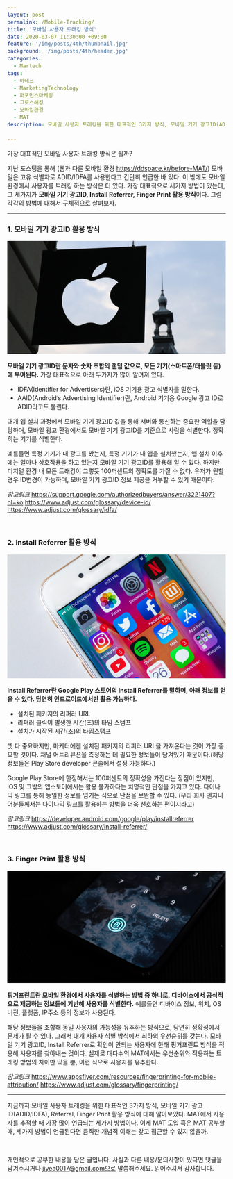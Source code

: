 ```yaml
---
layout: post
permalink: /Mobile-Tracking/
title: '모바일 사용자 트래킹 방식'
date: 2020-03-07 11:30:00 +09:00
feature: '/img/posts/4th/thumbnail.jpg'
background: '/img/posts/4th/header.jpg'
categories:
  - Martech
tags:
  - 마테크
  - MarketingTechnology
  - 퍼포먼스마케팅
  - 그로스해킹
  - 모바일환경
  - MAT
description: 모바일 사용자 트래킹을 위한 대표적인 3가지 방식, 모바일 기기 광고ID(ADID/IDFA), Referral, Finger Print 활용 방식에 대해 자세히 알아보자.

---
```


가장 대표적인 모바일 사용자 트래킹 방식은 뭘까? 

지난 포스팅을 통해 (웹과 다른 모바일 환경 <https://ddspace.kr/before-MAT/>) 모바일은 고유 식별자로 ADID/IDFA를 사용한다고 간단히 언급한 바 있다. 이 밖에도 모바일 환경에서 사용자를 트래킹 하는 방식은 더 있다. 가장 대표적으로 세가지 방법이 있는데, 그 세가지가 **모바일 기기 광고ID, Install Referrer, Finger Print 활용 방식**이다. 그럼 각각의 방법에 대해서 구체적으로 살펴보자. 

---

### 1. 모바일 기기 광고ID 활용 방식

![애플로고 이미지](/img/posts/4th/apple.jpg) 

**모바일 기기 광고ID란 문자와 숫자 조합의 랜덤 값으로, 모든 기기(스마트폰/태블릿 등)에 부여된다.** 가장 대표적으로 아래 두가지가 많이 알려져 있다. 

- IDFA(Identifier for Advertisers)란, iOS 기기용 광고 식별자를 말한다.
- AAID(Android’s Advertising Identifier)란, Android 기기용 Google 광고 ID로 ADID라고도 불린다. 

대개 앱 설치 과정에서 모바일 기기 광고ID 값을 통해 서버와 통신하는 중요한 역할을 담당하며, 모바일 광고 환경에서도 모바일 기기 광고ID를 기준으로 사람을 식별한다. 정확히는 기기를 식별한다. 

예를들면 특정 기기가 내 광고를 봤는지, 특정 기기가 내 앱을 설치했는지, 앱 설치 이후에는 얼마나 상호작용을 하고 있는지 모바일 기기 광고ID를 활용해 알 수 있다. 하지만 디지털 환경 내 모든 트래킹이 그렇듯 100퍼센트의 정확도를 가질 수 없다. 유저가 원할 경우 ID변경이 가능하며, 모바일 기기 광고ID 정보 제공을 거부할 수 있기 때문이다. 

*참고링크*
<https://support.google.com/authorizedbuyers/answer/3221407?hl=ko>
<https://www.adjust.com/glossary/device-id/>
<https://www.adjust.com/glossary/idfa/>

<br>

### 2. Install Referrer 활용 방식

![앱 이미지](/img/posts/4th/app.jpg) 

**Install Referrer란 Google Play 스토어의 Install Referrer를 말하며, 아래 정보를 얻을 수 있다. 당연히 안드로이드에서만 활용 가능하다.** 

- 설치된 패키지의 리퍼러 URL 
- 리퍼러 클릭이 발생한 시간(초)의 타임 스탬프
- 설치가 시작된 시간(초)의 타임스탬프

셋 다 중요하지만, 마케터에겐 설치된 패키지의 리퍼러 URL을 가져온다는 것이 가장 중요할 것이다. 채널 어트리뷰션을 측정하는 데 필요한 정보들이 담겨있기 때문이다.(해당 정보들은 Play Store developer 콘솔에서 설정 가능하다.) 

Google Play Store에 한정해서는 100퍼센트의 정확성을 가진다는 장점이 있지만, iOS 및 그밖의 앱스토어에서는 활용 불가하다는 치명적인 단점을 가지고 있다. 다이나믹 링크를 통해 동일한 정보를 넘기는 식으로 단점을 보완할 수 있다. (우리 회사 엔지니어분들께서는 다이나믹 링크를 활용하는 방법을 더욱 선호하는 편이시라고)

*참고링크*
<https://developer.android.com/google/play/installreferrer>
<https://www.adjust.com/glossary/install-referrer/>

<br>

### 3. Finger Print 활용 방식

![핑거프린트 이미지](/img/posts/4th/fingerprint.jpg) 

**핑거프린트란 모바일 환경에서 사용자를 식별하는 방법 중 하나로, 디바이스에서 공식적으로 제공하는 정보들에 기반해 사용자를 식별한다.** 예를들면 디바이스 정보, 위치, OS 버전, 플랫폼, IP주소 등의 정보가 사용된다. 

해당 정보들을 조합해 동일 사용자의 가능성을 유추하는 방식으로, 당연히 정확성에서 문제가 될 수 있다. 그래서 대개 사용자 식별 방식에서 최하의 우선순위를 갖는다. 모바일 기기 광고ID, Install Referrer로 확인이 안되는 사용자에 한해 핑거프린트 방식을 적용해 사용자를 찾아내는 것이다. 실제로 대다수의 MAT에서는 우선순위와 적용하는 트래킹 방법의 차이만 있을 뿐, 이런 식으로 사용자를 유추한다. 

*참고링크*
<https://www.appsflyer.com/resources/fingerprinting-for-mobile-attribution/>
<https://www.adjust.com/glossary/fingerprinting/>

---

지금까지 모바일 사용자 트래킹을 위한 대표적인 3가지 방식, 모바일 기기 광고ID(ADID/IDFA), Referral, Finger Print 활용 방식에 대해 알아보았다. MAT에서 사용자를 추적할 때 가장 많이 언급되는 세가지 방법이다. 이제 MAT 도입 혹은 MAT 공부할 때, 세가지 방법이 언급된다면 큼직한 개념적 이해는 갖고 접근할 수 있지 않을까.

<br>


개인적으로 공부한 내용을 담은 글입니다. 사실과 다른 내용/문의사항이 있다면 댓글을 남겨주시거나 jiyea0017@gmail.com으로 말씀해주세요. 읽어주셔서 감사합니다.